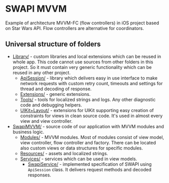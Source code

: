 
# SWAPI MVVM

Example of architecture MVVM-FC (flow controllers) in iOS project based on Star Wars API. Flow controllers are alternative for coordinators.

## Universal structure of folders

* [Library/](Library/) - custom libraries and local extensions which can be reused in whole app. This code cannot use sources from other folders in this project. So it must contain very generic functionality which can be reused in any other project.
    * [ApiSession/](Library/ApiSession/) - library which delivers easy in use interface to make network requests with custom retry count, timeouts and settings for thread and decoding of response.
    * [Extensions/](Library/Extensions/) - generic extensions.
    * [Tools/](Library/Tools/) - tools for localized strings and logs. Any other diagnostic code and debugging helpers.
    * [UIKit+Layout/](Library/UIKit+Layout/) - extensions for UIKit supporting easy creation of constraints for views in clean source code. It's used in almost every view and view controller.
* [SwapiMVVM/](SwapiMVVM/) - source code of our application with MVVM modules and business logic.
    * [Modules/](SwapiMVVM/Modules/) - MVVM modules. Most of modules consist of view model, view controller, flow controller and factory. There can be located also custom views or data structures for specific modules.
    * [Resources/](SwapiMVVM/Resources/) - assets and localized strings.
    * [Services/](SwapiMVVM/Services/) - services which can be used in view models.
        * [SwapiService/](SwapiMVVM/Services/SwapiService/) - implemented specification of SWAPI using `ApiSession` class. It delivers request methods and decoded responses.
